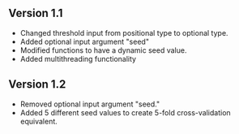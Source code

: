 ## Version 1.1
- Changed threshold input from positional type to optional type.
- Added optional input argument "seed"
- Modified functions to have a dynamic seed value.
- Added multithreading functionality

## Version 1.2
- Removed optional input argument "seed."
- Added 5 different seed values to create 5-fold cross-validation equivalent.